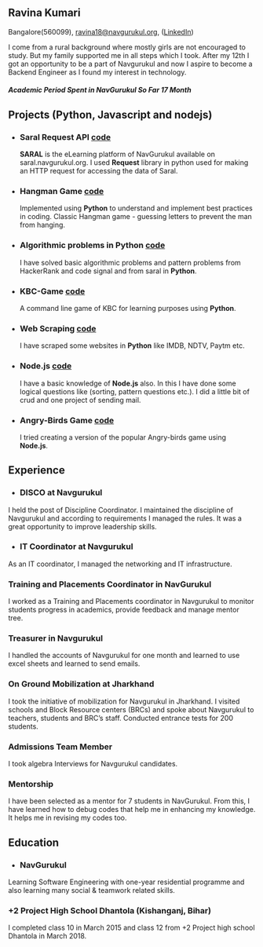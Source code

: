 ## Ravina Kumari  
Bangalore(560099),
ravina18@navgurukul.org,
([LinkedIn](https://www.linkedin.com/in/ravina-kumari-76279616a/))


I come from a rural background where mostly girls are not encouraged to study. But my family supported
me in all steps which I took. After my 12th I got an opportunity to be a part of Navgurukul and now I aspire
to become a Backend Engineer as I found my interest in technology.
##### Academic Period Spent in **NavGurukul** So Far   **17 Month**

## Projects (Python, Javascript and nodejs)
- ### Saral Request API [code](https://github.com/ravinaNG/request_in_python)
   **SARAL** is the eLearning platform of NavGurukul available on saral.navgurukul.org. I used **Request** library in python used for making an HTTP request for accessing the data of Saral.
- ### Hangman Game [code](https://github.com/ravinaNG/python/tree/master/python/HangMan)
  Implemented using **Python** to understand and implement best practices in coding.
Classic Hangman game - guessing letters to prevent the man from hanging.
- ### Algorithmic problems in Python [code](https://github.com/ravinaNG/python)
  I have solved basic algorithmic problems and pattern problems from HackerRank and
code signal and from saral in **Python**.
- ### KBC-Game [code](https://github.com/ravinaNG/python/blob/master/List/KBC_Game.py)
  A command line game of KBC for learning purposes using **Python**.
- ### Web Scraping [code](https://github.com/ravinaNG/Web-scraping-in-python)
  I have scraped some websites in **Python** like IMDB, NDTV, Paytm etc.
- ### Node.js [code](https://github.com/ravinaNG/Nodejs-2)
  I have a basic knowledge of **Node.js** also. In this I have done some logical questions
like (sorting, pattern questions etc.). I did a little bit of crud and one project of
sending mail.
- ### Angry-Birds Game [code](https://github.com/ravinaNG/Angry-birds)
  I tried creating a version of the popular Angry-birds game using **Node.js**.

## Experience
- ### DISCO at Navgurukul
I held the post of Discipline Coordinator. I maintained the discipline of Navgurukul and according to requirements I managed the rules. It was a great opportunity to improve leadership skills.
- ### IT Coordinator at Navgurukul
As an IT coordinator, I managed the networking and IT infrastructure.
### Training and Placements Coordinator in NavGurukul
I worked as a Training and Placements coordinator in Navgurukul to monitor students progress in academics, provide feedback and manage mentor tree.
### Treasurer in Navgurukul
I handled the accounts of Navgurukul for one month and learned to use excel sheets and learned to send emails.
### On Ground Mobilization at Jharkhand
I took the initiative of mobilization for Navgurukul in Jharkhand. I visited schools and Block Resource centers (BRCs) and spoke about Navgurukul to teachers, students and BRC’s staff. Conducted entrance tests for 200 students.
### Admissions Team Member
I took algebra Interviews for Navgurukul candidates.
### Mentorship
I have been selected as a mentor for 7 students in NavGurukul. From this, I have learned how to debug codes that help me in enhancing my knowledge. It helps me in revising my codes too.

## Education
-  ### NavGurukul
Learning Software Engineering with one-year residential programme and also learning many social & teamwork related skills.

### +2 Project High School Dhantola (Kishanganj, Bihar)
I completed class 10 in March 2015 and class 12 from +2 Project high school Dhantola in March 2018.
